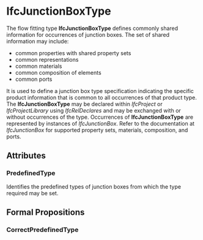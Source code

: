 # IfcJunctionBoxType

The flow fitting type **IfcJunctionBoxType** defines commonly shared information for occurrences of junction boxes. The set of shared information may include:

* common properties with shared property sets
* common representations
* common materials
* common composition of elements
* common ports

<!-- end of short definition -->

It is used to define a junction box type specification indicating the specific product information that is common to all occurrences of that product type. The **IfcJunctionBoxType** may be declared within _IfcProject_ or _IfcProjectLibrary_ using _IfcRelDeclares_ and may be exchanged with or without occurrences of the type. Occurrences of **IfcJunctionBoxType** are represented by instances of _IfcJunctionBox_. Refer to the documentation at _IfcJunctionBox_ for supported property sets, materials, composition, and ports.

## Attributes

### PredefinedType
Identifies the predefined types of junction boxes from which the type required may be set.

## Formal Propositions

### CorrectPredefinedType

